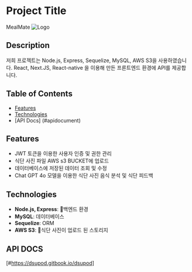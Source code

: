 # Project Title
MealMate
![Logo](path_to_your_logo_image)

## Description

저희 프로젝트는 Node.js, Express, Sequelize, MySQL, AWS S3을 사용하였습니다.
React, Next.JS, React-native 을 이용해 만든 프론트엔드 환경에 API를 제공합니다.


## Table of Contents

- [Features](#features)
- [Technologies](#technologies)
- [API Docs] (#apidocument)

## Features

- JWT 토큰을 이용한 사용자 인증 및 권한 관리
- 식단 사진 파일 AWS s3 BUCKET에 업로드
- 데이터베이스에 저장된 데이터 조회 및 수정
- Chat GPT 4o 모델을 이용한 식단 사진 음식 분석 및 식단 피드백
  

## Technologies

- **Node.js, **Express****: 백엔드 환경
- **MySQL**: 데이터베이스
- **Sequelize**: ORM
- **AWS S3**: 식단 사진이 업로드 된 스토리지


## API DOCS
[#https://dsupod.gitbook.io/dsupod]
